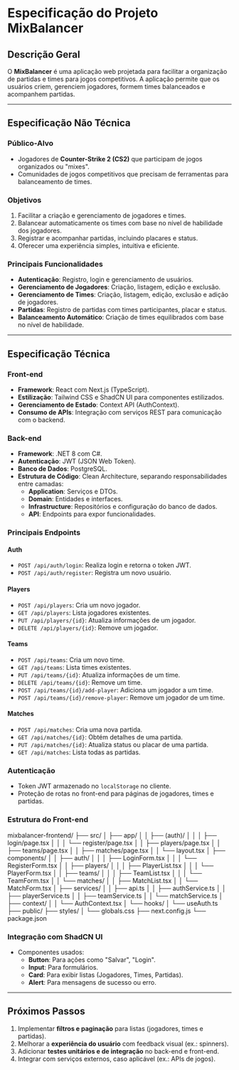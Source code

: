 # **Especificação do Projeto MixBalancer**

## **Descrição Geral**
O **MixBalancer** é uma aplicação web projetada para facilitar a organização de partidas e times para jogos competitivos. A aplicação permite que os usuários criem, gerenciem jogadores, formem times balanceados e acompanhem partidas.

---

## **Especificação Não Técnica**

### **Público-Alvo**
- Jogadores de **Counter-Strike 2 (CS2)** que participam de jogos organizados ou "mixes".
- Comunidades de jogos competitivos que precisam de ferramentas para balanceamento de times.

### **Objetivos**
1. Facilitar a criação e gerenciamento de jogadores e times.
2. Balancear automaticamente os times com base no nível de habilidade dos jogadores.
3. Registrar e acompanhar partidas, incluindo placares e status.
4. Oferecer uma experiência simples, intuitiva e eficiente.

### **Principais Funcionalidades**
- **Autenticação**: Registro, login e gerenciamento de usuários.
- **Gerenciamento de Jogadores**: Criação, listagem, edição e exclusão.
- **Gerenciamento de Times**: Criação, listagem, edição, exclusão e adição de jogadores.
- **Partidas**: Registro de partidas com times participantes, placar e status.
- **Balanceamento Automático**: Criação de times equilibrados com base no nível de habilidade.

---

## **Especificação Técnica**

### **Front-end**
- **Framework**: React com Next.js (TypeScript).
- **Estilização**: Tailwind CSS e ShadCN UI para componentes estilizados.
- **Gerenciamento de Estado**: Context API (AuthContext).
- **Consumo de APIs**: Integração com serviços REST para comunicação com o backend.

### **Back-end**
- **Framework**: .NET 8 com C#.
- **Autenticação**: JWT (JSON Web Token).
- **Banco de Dados**: PostgreSQL.
- **Estrutura de Código**: Clean Architecture, separando responsabilidades entre camadas:
  - **Application**: Serviços e DTOs.
  - **Domain**: Entidades e interfaces.
  - **Infrastructure**: Repositórios e configuração do banco de dados.
  - **API**: Endpoints para expor funcionalidades.

### **Principais Endpoints**
#### **Auth**
- `POST /api/auth/login`: Realiza login e retorna o token JWT.
- `POST /api/auth/register`: Registra um novo usuário.

#### **Players**
- `POST /api/players`: Cria um novo jogador.
- `GET /api/players`: Lista jogadores existentes.
- `PUT /api/players/{id}`: Atualiza informações de um jogador.
- `DELETE /api/players/{id}`: Remove um jogador.

#### **Teams**
- `POST /api/teams`: Cria um novo time.
- `GET /api/teams`: Lista times existentes.
- `PUT /api/teams/{id}`: Atualiza informações de um time.
- `DELETE /api/teams/{id}`: Remove um time.
- `POST /api/teams/{id}/add-player`: Adiciona um jogador a um time.
- `POST /api/teams/{id}/remove-player`: Remove um jogador de um time.

#### **Matches**
- `POST /api/matches`: Cria uma nova partida.
- `GET /api/matches/{id}`: Obtém detalhes de uma partida.
- `PUT /api/matches/{id}`: Atualiza status ou placar de uma partida.
- `GET /api/matches`: Lista todas as partidas.

### **Autenticação**
- Token JWT armazenado no `localStorage` no cliente.
- Proteção de rotas no front-end para páginas de jogadores, times e partidas.

### **Estrutura do Front-end**
mixbalancer-frontend/
├── src/
│   ├── app/
│   │   ├── (auth)/
│   │   │   ├── login/page.tsx
│   │   │   └── register/page.tsx
│   │   ├── players/page.tsx
│   │   ├── teams/page.tsx
│   │   ├── matches/page.tsx
│   │   └── layout.tsx
│   ├── components/
│   │   ├── auth/
│   │   │   ├── LoginForm.tsx
│   │   │   └── RegisterForm.tsx
│   │   ├── players/
│   │   │   ├── PlayerList.tsx
│   │   │   └── PlayerForm.tsx
│   │   ├── teams/
│   │   │   ├── TeamList.tsx
│   │   │   └── TeamForm.tsx
│   │   └── matches/
│   │       ├── MatchList.tsx
│   │       └── MatchForm.tsx
│   ├── services/
│   │   ├── api.ts
│   │   ├── authService.ts
│   │   ├── playerService.ts
│   │   ├── teamService.ts
│   │   └── matchService.ts
│   ├── context/
│   │   └── AuthContext.tsx
│   └── hooks/
│       └── useAuth.ts
├── public/
├── styles/
│   └── globals.css
├── next.config.js
└── package.json

### **Integração com ShadCN UI**
- Componentes usados:
  - **Button**: Para ações como "Salvar", "Login".
  - **Input**: Para formulários.
  - **Card**: Para exibir listas (Jogadores, Times, Partidas).
  - **Alert**: Para mensagens de sucesso ou erro.

---

## **Próximos Passos**
1. Implementar **filtros e paginação** para listas (jogadores, times e partidas).
2. Melhorar a **experiência do usuário** com feedback visual (ex.: spinners).
3. Adicionar **testes unitários e de integração** no back-end e front-end.
4. Integrar com serviços externos, caso aplicável (ex.: APIs de jogos).
